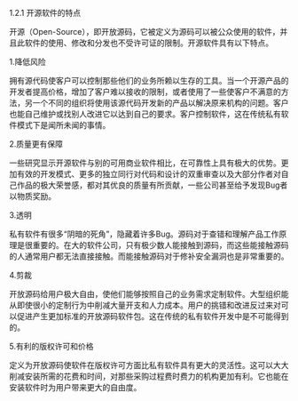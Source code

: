 #### 
  1.2.1 开源软件的特点


开源（Open-Source），即开放源码，它被定义为源码可以被公众使用的软件，并且此软件的使用、修改和分发也不受许可证的限制。开源软件具有以下特点。

1.降低风险

拥有源代码使客户可以控制那些他们的业务所赖以生存的工具。当一个开源产品的开发者提高价格，增加了客户难以接收的限制，或者使用了一些使客户不满意的方法，另一个不同的组织将使用该源代码开发新的产品以解决原来机构的问题。客户也能自己维护或找别人改进它以达到自己的要求。客户控制软件，这在传统私有软件模式下是闻所未闻的事情。

2.质量更有保障

一些研究显示开源软件与别的可用商业软件相比，在可靠性上具有极大的优势。更加有效的开发模式、更多的独立同行对代码和设计的双重审查以及大部分作者对自己作品的极大荣誉感，都对其优良的质量有所贡献，一些公司甚至给予发现Bug者以物质奖励。

3.透明

私有软件有很多“阴暗的死角”，隐藏着许多Bug。源码对于查错和理解产品工作原理是很重要的。在大的软件公司，只有极少数人能接触到源码，而这些能接触源码的人通常用户都无法直接接触。而能接触源码对于修补安全漏洞也是非常重要的。

4.剪裁

开放源码给用户极大自由，使他们能够按照自己的业务需求定制软件。大型组织能从即使很小的定制行为中削减大量开支和人力成本。用户的挑错和改进反过来对可以促进产生更加标准的开放源码软件包。这在传统的私有软件开发中是不可能得到的。

5.有利的版权许可和价格

定义为开放源码使软件在版权许可方面比私有软件具有更大的灵活性。这可以大大削减安装所需的花费和时间，对那些采购过程费时费力的机构更加有利。它也能在安装软件时为用户带来更大的自由度。

